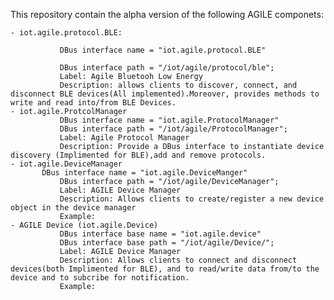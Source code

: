 This repository contain the alpha version of the following AGILE componets:

	- iot.agile.protocol.BLE:

               DBus interface name = "iot.agile.protocol.BLE"
							 
               DBus interface path = "/iot/agile/protocol/ble";
               Label: Agile Bluetooh Low Energy
               Description: allows clients to discover, connect, and disconnect BLE devices(All implemented).Moreover, provides methods to write and read into/from BLE Devices.
	- iot.agile.ProtcolManager
               DBus interface name = "iot.agile.ProtocolManager"
               DBus interface path = "/iot/agile/ProtocolManager";
               Label: Agile Protocol Manager
               Description: Provide a DBus interface to instantiate device discovery (Implimented for BLE),add and remove protocols.
	- iot.agile.DeviceManager
	       DBus interface name = "iot.agile.DeviceManger"
               DBus interface path = "/iot/agile/DeviceManager";
               Label: AGILE Device Manager
               Description: Allows clients to create/register a new device object in the device manager
               Example:
	- AGILE Device (iot.agile.Device)
               DBus interface base name = "iot.agile.device"
               DBus interface base path = "/iot/agile/Device/";
               Label: AGILE Device Manager
               Description: Allows clients to connect and disconnect devices(both Implimented for BLE), and to read/write data from/to the device and to subcribe for notification.
               Example:
